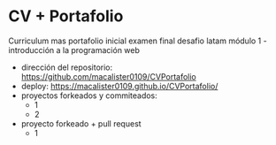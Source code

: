# CV + Portafolio

Curriculum mas portafolio inicial examen final desafio latam módulo 1 - introducción a la programación web

- dirección del repositorio: https://github.com/macalister0109/CVPortafolio
- deploy: https://macalister0109.github.io/CVPortafolio/
- proyectos forkeados y commiteados:
  - 1
  - 2
- proyecto forkeado + pull request
  - 1
